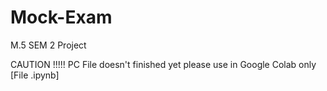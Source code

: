 # Mock-Exam
M.5 SEM 2 Project



CAUTION !!!!!
PC File doesn't finished yet please use in Google Colab only [File .ipynb]
